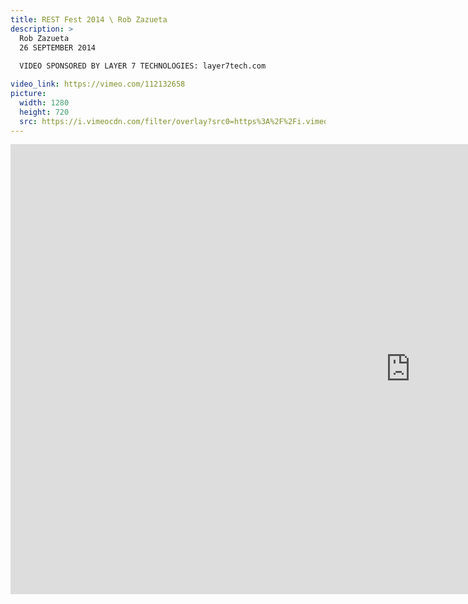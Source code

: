 ```yaml
---
title: REST Fest 2014 \ Rob Zazueta
description: >
  Rob Zazueta
  26 SEPTEMBER 2014
  
  VIDEO SPONSORED BY LAYER 7 TECHNOLOGIES: layer7tech.com

video_link: https://vimeo.com/112132658
picture:
  width: 1280
  height: 720
  src: https://i.vimeocdn.com/filter/overlay?src0=https%3A%2F%2Fi.vimeocdn.com%2Fvideo%2F497000974_1280x720.jpg&src1=http%3A%2F%2Ff.vimeocdn.com%2Fp%2Fimages%2Fcrawler_play.png
---
```

<iframe src="https://player.vimeo.com/video/112132658?title=0&byline=0&portrait=0&badge=0&autopause=0&player_id=0" width="1280" height="720" frameborder="0" title="REST Fest 2014 \ Rob Zazueta" webkitallowfullscreen mozallowfullscreen allowfullscreen></iframe>